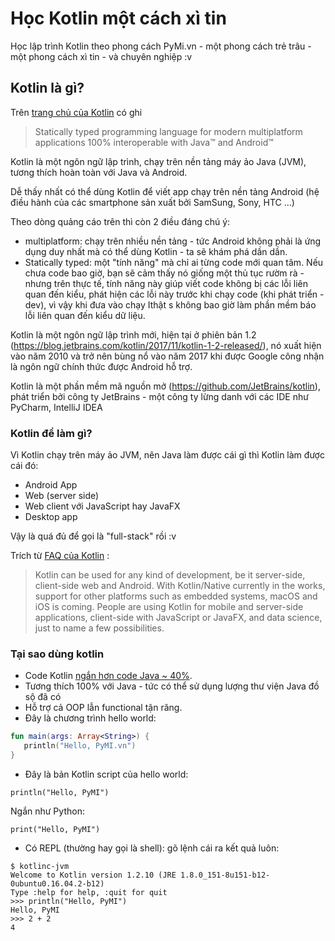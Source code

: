 # Học Kotlin một cách xì tin

Học lập trình Kotlin theo phong cách PyMi.vn - một phong cách trẻ trâu - một phong cách xì tin - và chuyên nghiệp :v


## Kotlin là gì?
Trên [trang chủ của Kotlin](https://kotlinlang.org/) có ghi

> Statically typed programming language for modern multiplatform applications 100% interoperable with Java™ and Android™

Kotlin là một ngôn ngữ lập trình, chạy trên nền tảng máy ảo Java (JVM),
tương thích hoàn toàn với Java và Android.

Dễ thấy nhất có thể dùng Kotlin để viết app chạy trên nền tảng Android
(hệ điều hành của các smartphone sản xuất bởi SamSung, Sony, HTC ...)

Theo dòng quảng cáo trên thì còn 2 điều đáng chú ý:
- multiplatform: chạy trên nhiều nền tảng - tức Android không phải là ứng dụng
duy nhất mà có thể dùng Kotlin - ta sẽ khám phá dần dần.
- Statically typed: một "tính năng" mà chỉ ai từng code mới quan tâm. Nếu chưa
code bao giờ, bạn sẽ cảm thấy nó giống một thủ tục rườm rà - nhưng trên thực tế,
tính năng này giúp viết code không bị các lỗi liên quan đến kiểu, phát hiện các
lỗi này trước khi chạy code (khi phát triển - dev), vì vậy khi đưa vào chạy Ithật
s không bao giờ làm phần mềm báo lỗi liên quan đến kiểu dữ liệu.

Kotlin là một ngôn ngữ lập trình mới, hiện tại ở phiên bản 1.2 (https://blog.jetbrains.com/kotlin/2017/11/kotlin-1-2-released/), nó xuất hiện vào năm
2010 và trở nên bùng nổ vào năm 2017 khi được Google công nhận là
ngôn ngữ chính thức được Android hỗ trợ.

Kotlin là một phần mềm mã nguồn mở (https://github.com/JetBrains/kotlin),
phát triển bởi công ty JetBrains - một công ty lừng danh với các IDE như
PyCharm, IntelliJ IDEA

### Kotlin để làm gì?
Vì Kotlin chạy trên máy ảo JVM, nên Java làm được cái gì thì Kotlin làm được
cái đó:

- Android App
- Web (server side)
- Web client với JavaScript hay JavaFX
- Desktop app

Vậy là quá đủ để gọi là "full-stack" rồi :v

Trích từ [FAQ của Kotlin](https://kotlinlang.org/docs/reference/faq.html) :

> Kotlin can be used for any kind of development, be it server-side, client-side web and Android. With Kotlin/Native currently in the works, support for other platforms such as embedded systems, macOS and iOS is coming. People are using Kotlin for mobile and server-side applications, client-side with JavaScript or JavaFX, and data science, just to name a few possibilities.

### Tại sao dùng kotlin
- Code Kotlin [ngắn hơn code Java ~ 40%](https://kotlinlang.org/docs/reference/faq.html#what-advantages-does-kotlin-give-me-over-the-java-programming-language).
- Tương thích 100% với Java - tức có thể sử dụng lượng thư viện Java đồ sộ đã
có
- Hỗ trợ cả OOP lẫn functional tận răng.
- Đây là chương trình hello world:

```kotlin
fun main(args: Array<String>) {
   println("Hello, PyMI.vn")
}
```

- Đây là bản Kotlin script của hello world:
```
println("Hello, PyMI")
```

Ngắn như Python:

```
print("Hello, PyMI")
```

- Có REPL (thường hay gọi là shell): gõ lệnh cái ra kết quả luôn:

```
$ kotlinc-jvm
Welcome to Kotlin version 1.2.10 (JRE 1.8.0_151-8u151-b12-0ubuntu0.16.04.2-b12)
Type :help for help, :quit for quit
>>> println("Hello, PyMI")
Hello, PyMI
>>> 2 + 2
4
```

